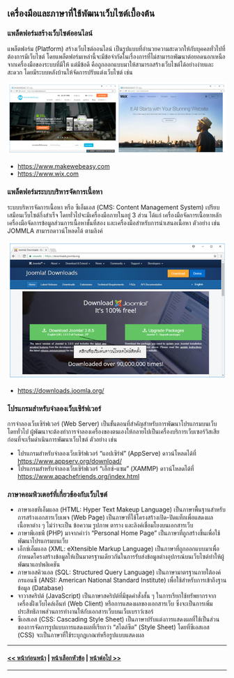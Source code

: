 ## เครื่องมือและภาษาที่ใช้พัฒนาเว็บไซต์เบื้องต้น
### แพล็ตฟอร์มสร้างเว็บไซต์ออนไลน์
แพล็ตฟอร์ม (Platform) สร้างเว็บไซต์ออนไลน์ เป็นรูปแบบที่อำนวยความสะดวกให้กับบุคคลทั่วไปที่ต้องการมีเว็บไซต์ โดยแพล็ตฟอร์มเหล่านี้จะมีข้อจำกัดในเรื่องการที่ไม่สามารถพัฒนาต่อยอดนอกเหนือจากเครื่องมือของระบบที่มีให้ แต่มีข้อดี คือถูกออกแบบมาให้สามารถสร้างเว็บไซต์ได้อย่างง่ายและสะดวก โดยมีระบบหลังบ้านให้จัดการปรับแต่งเว็บไซต์ เช่น

<img src=img/0104.png>

* https://www.makewebeasy.com
* https://www.wix.com

### แพล็ตฟอร์มระบบบริหารจัดการเนื้อหา
ระบบบริหารจัดการเนื้อหา หรือ ซีเอ็มเอส (CMS: Content Management System) เปรียบเสมือนเว็บไซต์กึ่งสำเร็จ โดยทั่วไปจะมีเครื่องมือภายในอยู่ 3 ส่วน ได้แก่ เครื่องมือจัดการเนื้อหาหลัก เครื่องมือจัดการข้อมูลส่วนการเนื้อหาชั้นที่สอง และเครื่องมือสำหรับการนำเสนอเนื้อหา ตัวอย่าง เช่น JOMMLA สามารถดาวน์โหลดได้ ตามลิงค์

<img src=img/0105.png>

* https://downloads.joomla.org/ 

### โปรแกรมสำหรับจำลองเว็บเซิร์ฟเวอร์
การจำลองเว็บเซิร์ฟเวอร์ (Web Server) เป็นขั้นตอนที่สำคัญสำหรับการพัฒนาโปรแกรมบนเว็บ โดยทั่วไป ผู้พัฒนาจะต้องทำการจำลองเครื่องของตนเองให้กลายไปเป็นเครื่องบริการเว็บเซอร์วิสเสียก่อนที่จะเริ่มดำเนินการพัฒนาเว็บไซต์ ตัวอย่าง เช่น

* โปรแกรมสำหรับจำลองเว็บเซิร์ฟเวอร์ “แอปเซิร์ฟ” (AppServe) ดาวน์โหลดได้ที่  https://www.appserv.org/download/
* โปรแกรมสำหรับจำลองเว็บเซิร์ฟเวอร์ “เอ็กซ์-แซม” (XAMMP) ดาวน์โหลดได้ที่ https://www.apachefriends.org/index.html

### ภาษาคอมพิวเตอร์ที่เกี่ยวข้องกับเว็บไซต์
* ภาษาเอชทีเอ็มแอล (HTML: Hyper Text Makeup Language) เป็นภาษาพื้นฐานสำหรับการสร้างเอกสารเว็บเพจ (Web Page) เป็นภาษาที่ใช้โครงสร้างเปิด-ปิดแท็กเพื่อแสดงผลเนื้อหาต่าง ๆ ไม่ว่าจะเป็น ข้อความ รูปภาพ ตาราง และลิงค์เชื่อมโยงบนเอกสารเว็บ 
* ภาษาพีเอชพี (PHP) มาจากคำว่า “Personal Home Page” เป็นภาษาที่ถูกสร้างขึ้นเพื่อใช้พัฒนาโปรแกรมบนเว็บ 
* เอ็กซ์เอ็มแอล (XML: eXtensible Markup Language) เป็นภาษาที่ถูกออกแบบมาเพื่อกำหนดโครงสร้างข้อมูลให้เป็นมาตรฐานเดียวกันในการรับส่งข้อมูลต่างอุปกรณ์บนเว็บไซต์ทำให้ผู้พัฒนาแอปพลิเคชัน
* ภาษาเอสคิวแอล (SQL: Structured Query Language) เป็นภาษามาตรฐานภายใต้องค์กรแอนซี (ANSI: American National Standard Institute) เพื่อใช้สำหรับการเข้าถึงฐานข้อมูล (Database) 
* จาวาสคริปต์ (JavaScript) เป็นภาษาสคริปต์ที่มีชุดคำสั่งสั้น ๆ ในการเรียกใช้ทรัพยากรจากเครื่องฝั่งเว็บไคล์เอ็นท์ (Web Client) หรือการแสดงผลของเอกสารเว็บ ซึ่งจะเป็นการเพิ่มประสิทธิภาพส่วนการทำงานให้กับเอกสารเว็บบนเว็บเบราว์เซอร์ 
* ซีเอสเอส (CSS: Cascading Style Sheet) เป็นภาษาปรับแต่งการแสดงผลที่ใช้เป็นส่วนของการจัดการรูปแบบการแสดงผลที่เรียกว่า “สไตล์ซีต” (Style Sheet) โดยที่ซีเอสเอส (CSS) จะเป็นภาษาที่ใช้ระบุกฏเกณฑ์หรือรูปแบบแสดงผล

---
#### [<< หน้าก่อนหน้า](0103.md) | [หน้าเลือกหัวข้อ](README.md) | [หน้าต่อไป >>](0105.md)
---
